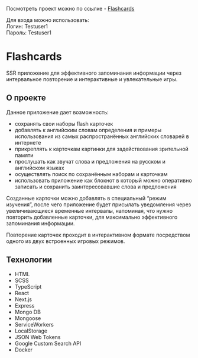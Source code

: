 Посмотреть проект можно по ссылке - [Flashcards](https://flashcards-ashenfox.duckdns.org/)

Для входа можно использовать:  
Логин: Testuser1  
Пароль: Testuser1

# Flashcards

SSR приложение для эффективного запоминания информации через интервальное повторение и интерактивные и увлекательные игры.

## О проекте

Данное приложение дает возможность:

- сохранять свои наборы flash карточек
- добавлять к английским словам определения и примеры использования из самых распространённых английских словарей в интернете
- прикреплять к карточкам картинки для задействования зрительной памяти
- прослушать как звучат слова и предложения на русском и английском языках
- осуществлять поиск по сохранённым наборам и карточкам
- использовать приложение как блокнот в который можно оперативно записать и сохранить заинтересовавшие слова и предложения

Созданные карточки можно добавлять в специальный “режим изучения”, после чего приложение будет присылать уведомления через увеличивающиеся временные интервалы, напоминая, что нужно повторить добавленные карточки, для максимально эффективного запоминания информации.

Повторение карточек проходит в интерактивном формате посредством одного из двух встроенных игровых режимов.

## Технологии

- HTML
- SCSS
- TypeScript
- React
- Next.js
- Express
- Mongo DB
- Mongoose
- ServiceWorkers
- LocalStorage
- JSON Web Tokens
- Google Custom Search API
- Docker

